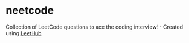# neetcode
Collection of LeetCode questions to ace the coding interview! - Created using [LeetHub](https://github.com/QasimWani/LeetHub)
